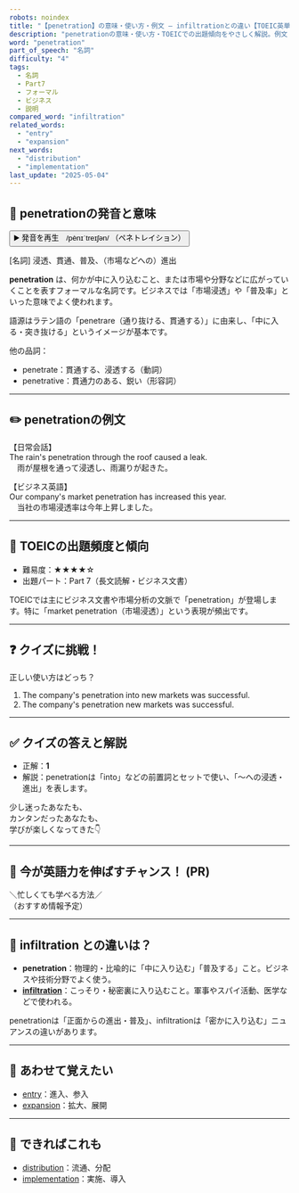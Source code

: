 ```yaml
---
robots: noindex
title: "【penetration】の意味・使い方・例文 ― infiltrationとの違い【TOEIC英単語】"
description: "penetrationの意味・使い方・TOEICでの出題傾向をやさしく解説。例文・クイズ付きでinfiltrationとの違いもわかりやすく学べます。"
word: "penetration"
part_of_speech: "名詞"
difficulty: "4"
tags:
  - 名詞
  - Part7
  - フォーマル
  - ビジネス
  - 説明
compared_word: "infiltration"
related_words:
  - "entry"
  - "expansion"
next_words:
  - "distribution"
  - "implementation"
last_update: "2025-05-04"
---
```


## 🔰 penetrationの発音と意味

<button class="play-audio" onclick="playTTS('penetration')">
  <span class="play-audio-main">
    ▶️ 発音を再生　/pènɪˈtreɪʃən/
  </span>
  <span class="play-audio-sub">
    （ペネトレイション）
  </span>
</button>

[名詞] 浸透、貫通、普及、（市場などへの）進出

**penetration** は、何かが中に入り込むこと、または市場や分野などに広がっていくことを表すフォーマルな名詞です。ビジネスでは「市場浸透」や「普及率」といった意味でよく使われます。

語源はラテン語の「penetrare（通り抜ける、貫通する）」に由来し、「中に入る・突き抜ける」というイメージが基本です。

他の品詞：  
- penetrate：貫通する、浸透する（動詞）
- penetrative：貫通力のある、鋭い（形容詞）

---

## ✏️ penetrationの例文

【日常会話】  
The rain's penetration through the roof caused a leak.  
　雨が屋根を通って浸透し、雨漏りが起きた。

【ビジネス英語】  
Our company's market penetration has increased this year.  
　当社の市場浸透率は今年上昇しました。

---

## 🎯 TOEICの出題頻度と傾向

- 難易度：★★★★☆
- 出題パート：Part 7（長文読解・ビジネス文書）

TOEICでは主にビジネス文書や市場分析の文脈で「penetration」が登場します。特に「market penetration（市場浸透）」という表現が頻出です。

---

## ❓ クイズに挑戦！

正しい使い方はどっち？

1. The company's penetration into new markets was successful.  
2. The company's penetration new markets was successful.

---

## ✅ クイズの答えと解説

- 正解：**1**
- 解説：penetrationは「into」などの前置詞とセットで使い、「～への浸透・進出」を表します。

少し迷ったあなたも、  
カンタンだったあなたも、  
学びが楽しくなってきた👇️

---

## 🚀 今が英語力を伸ばすチャンス！ (PR)

<div class="info-center">
＼忙しくても学べる方法／<br>  
（おすすめ情報予定）
</div>

---

## 🤔  infiltration との違いは？

- **penetration**：物理的・比喩的に「中に入り込む」「普及する」こと。ビジネスや技術分野でよく使う。
- **[infiltration](/word/infiltration)**：こっそり・秘密裏に入り込むこと。軍事やスパイ活動、医学などで使われる。

penetrationは「正面からの進出・普及」、infiltrationは「密かに入り込む」ニュアンスの違いがあります。

---

## 🧩 あわせて覚えたい

- [entry](/word/entry)：進入、参入
- [expansion](/word/expansion)：拡大、展開

---

## 📖 できればこれも

- [distribution](/word/distribution)：流通、分配
- [implementation](/word/implementation)：実施、導入
<!-- cvid: aid43_bid30 -->
